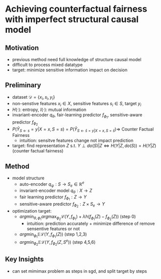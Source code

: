 # Achieving counterfactual fairness with imperfect structural causal model

## Motivation
 - previous method need full knowledge of structure causal model
 - difficult to process mixed datatype
 - target: minimize sensitive information impact on decision

## Preliminary
 - dataset $\mathcal{D} = \{x_i, s_i, y_i\}$
 - non-senstive features $x_i \in X$, sensitive features $s_i \in S$, target $y_i$
 - $H(\cdot)$: entropy, $I(\cdot)$: mutual information
 - invariant-encoder $q_\theta$, fair-learning predictor $f_{\phi_1}$, sensitive-aware predictor $f_{\phi_2}$
 - $P(\hat{Y}_{S\leftarrow s} = y| X=x, S=s) = P(\hat{Y}_{S\leftarrow \hat{s} = y| X=x, S=\hat{s}})\Rightarrow$ Counter Factual Fairness 
   - intuition: sensitve features change not impact prediction
 - target: find representation $Z$ s.t. $Y \perp do(S)|Z \Leftrightarrow H(Y|Z, do(S)) = H(Y|Z)$ (counter factual fairness)

## Method
 - model structure
   - auto-encoder $q_\psi: S \rightarrow S_e \in \mathbb{R}^e$
   - invariant-encoder model $q_\theta: X \rightarrow Z$
   - fair learning predictor $f_{\phi_1}: Z \rightarrow Y$
   - sensitive-aware predictor $f_{\phi_2}: Z\times S_e \rightarrow Y$
 - optimization target: 
   - $arg\min_{\theta, \phi_1} arg\max_{\phi_2} \mathcal{L}(Y, f_{\phi_1}) + \lambda h(f_{\phi_1}(Z)-f_{\phi_2}(Z))$ (step 0)
     - intuition: prediction accurately + minimize difference of remove sensentive features or not
   - $arg\min_{\phi_1}\mathbb{E}\mathcal{L}(Y, f_{\phi_1}(Z))$ (step 1,2,3)
   - $arg\min_{\phi_2}\mathbb{E}\mathcal{L}(Y, f_{\phi_2}(Z, S^e))$ (step 4,5,6)

## Key Insights
 - can set mimimax problem as steps in sgd, and split target by steps
